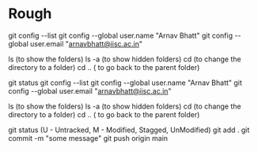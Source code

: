 # Rough

 git config --list
 git config --global user.name "Arnav Bhatt"
 git config --global user.email "arnavbhatt@iisc.ac.in"

 ls (to show the folders)
 ls -a (to show hidden folders)
 cd (to change the directory to a folder)
 cd .. ( to go back to the parent folder)

 git status 
 git config --list
 git config --global user.name "Arnav Bhatt"
 git config --global user.email "arnavbhatt@iisc.ac.in"

 ls (to show the folders)
 ls -a (to show hidden folders)
 cd (to change the directory to a folder)
 cd .. ( to go back to the parent folder)

 git status 
 (U - Untracked, M - Modified, Stagged, UnModified)
 git add . 
 git commit -m "some message"
 git push origin  main